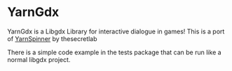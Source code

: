 # YarnGdx
YarnGdx is a Libgdx Library for interactive dialogue in games! This is a port of [YarnSpinner](https://github.com/thesecretlab/YarnSpinner) by thesecretlab 

There is a simple code example in the tests package that can be run like a normal libgdx project.

